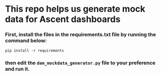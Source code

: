 # This repo helps us generate mock data for Ascent dashboards

### First, install the files in the requirements.txt file by running the command below:
`pip install -r requirements`

### then edit the `dam_mockdata_generator.py` file to your preference and run it.

